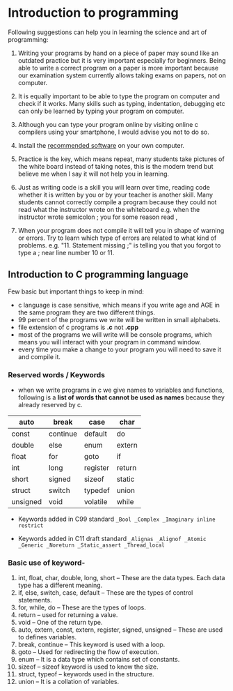 # Introduction to programming

Following suggestions can help you in learning the science and art of programming:

1. Writing your programs by hand on a piece of paper may sound like an outdated practice but it is very important especially for beginners. Being able to write a correct program on a paper is more important because our examination system currently allows taking exams on papers, not on computer.

2. It is equally important to be able to type the program on computer and check if it works. Many skills such as typing, indentation, debugging etc can only be learned by typing your program on computer.

3. Although you can type your program online by visiting online c compilers using your smartphone, I would advise you not to do so. 

4. Install the [recommended software](https://sourceforge.net/projects/codeblocks/files/Binaries/20.03/Windows/codeblocks-20.03mingw-setup.exe) on your own computer.

5. Practice is the key, which means repeat, many students take pictures of the white board instead of taking notes, this is the modern trend but believe me when I say it will not help you in learning.

6. Just as writing code is a skill you will learn over time, reading code whether it is written by you or by your teacher is another skill. Many students cannot correctly compile a program because they could not read what the instructor wrote on the whiteboard e.g. when the instructor wrote semicolon ; you for some reason read ,

7. When your program does not compile it will tell you in shape of warning or errors. Try to learn which type of errors are related to what kind of problems. e.g. "11. Statement missing ;" is telling you that you forgot to type a ; near line number 10 or 11. 

## Introduction to C programming language

Few basic but important things to keep in mind:  

- c language is case sensitive, which means if you write age and AGE in the same program they are two different things.
- 99 percent of the programs we write will be written in small alphabets.
- file extension of c programs is **.c** not **.cpp**
- most of the programs we will write will be console programs, which means you will interact with your program in command window.
- every time you make a change to your program you will need to save it and compile it.

### Reserved words / Keywords

- when we write programs in c we give names to variables and functions, following is a **list of words that cannot be used as names** because they already reserved by c.

  
| auto	   | break	   |  case	    | char     |  
|----------|-----------|------------|----------|
| const	   | continue	 |  default	  | do       |
| double	 | else	     |  enum	    | extern   |
| float	   | for	     |  goto	    | if       |  
| int	     | long	     |  register	| return   |
| short	   | signed	   |  sizeof	  | static   |
| struct	 | switch	   |  typedef	  | union    |
| unsigned |	void	   |  volatile	| while    |

- Keywords added in C99 standard
`_Bool _Complex _Imaginary inline restrict`

- Keywords added in C11 draft standard
`_Alignas _Alignof _Atomic _Generic _Noreturn _Static_assert _Thread_local`

### Basic use of keyword-
1. int, float, char, double, long, short – These are the data types. Each data type has a different meaning.
2. if, else, switch, case, default – These are the types of control statements.
3. for, while, do – These are the types of loops.
4. return –  used for returning a value.
5. void – One of the return type.
6. auto, extern, const, extern, register, signed, unsigned – These are used to defines variables.
7. break, continue – This keyword is used with a loop.
8. goto – Used for redirecting the flow of execution.
9. enum – It is a data type which contains set of constants.
10. sizeof – sizeof keyword is used to know the size.
11.	struct, typeof –  keywords used in the structure.
12. union – It is a collation of variables.



